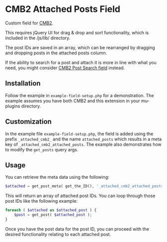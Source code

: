 CMB2 Attached Posts Field
==================

Custom field for [CMB2](https://github.com/WebDevStudios/CMB2).

This requires jQuery UI for drag & drop and sort functionality, which is included in the /js/lib/ directory.

The post IDs are saved in an array, which can be rearranged by dragging and dropping posts in the attached posts column.

If the ability to search for a post and attach it is more in line with what you need, you might consider [CMB2 Post Search field](https://github.com/WebDevStudios/CMB2-Post-Search-field) instead.

## Installation

Follow the example in `example-field-setup.php` for a demonstration. The example assumes you have both CMB2 and this extension in your mu-plugins directory.

## Customization
In the example file `example-field-setup.php`, the field is added using the prefix `_attached_cmb2_` and the name `attached_posts` which results in a meta key of `_attached_cmb2_attached_posts`. The example also demonstrates how to modify the `get_posts` query args.

## Usage
You can retrieve the meta data using the following:

```php
$attached = get_post_meta( get_the_ID(), '_attached_cmb2_attached_posts', true );
```

This will return an array of attached post IDs. You can loop through those post IDs like the following example:

```php
foreach ( $attached as $attached_post ) {
	$post = get_post( $attached_post );
}
```

Once you have the post data for the post ID, you can proceed with the desired functionality relating to each attached post.
